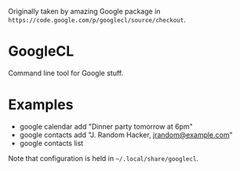 
Originally taken by amazing Google package in `https://code.google.com/p/googlecl/source/checkout`.

GoogleCL
========

Command line tool for Google stuff.


Examples
========

* google calendar add "Dinner party tomorrow at 6pm"
* google contacts add "J. Random Hacker, jrandom@example.com"
* google contacts list

Note that configuration is held in `~/.local/share/googlecl`.

